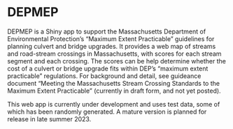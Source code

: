 
<!-- README.md is generated from README.Rmd. Please edit that file -->

# DEPMEP

<!-- badges: start -->
<!-- badges: end -->

DEPMEP is a Shiny app to support the Massachusetts Department of
Environmental Protection’s “Maximum Extent Practicable” guidelines for
planning culvert and bridge upgrades. It provides a web map of streams
and road-stream crossings in Massachusetts, with scores for each stream
segment and each crossing. The scores can be help determine whether the
cost of a culvert or bridge upgrade fits within DEP’s “maximum extent
practicable” regulations. For background and detail, see guideance
document “Meeting the Massachusetts Stream Crossing Standards to the
Maximum Extent Practicable” (currently in draft form, and not yet
posted).

This web app is currently under development and uses test data, some of
which has been randomly generated. A mature version is planned for
release in late summer 2023.
